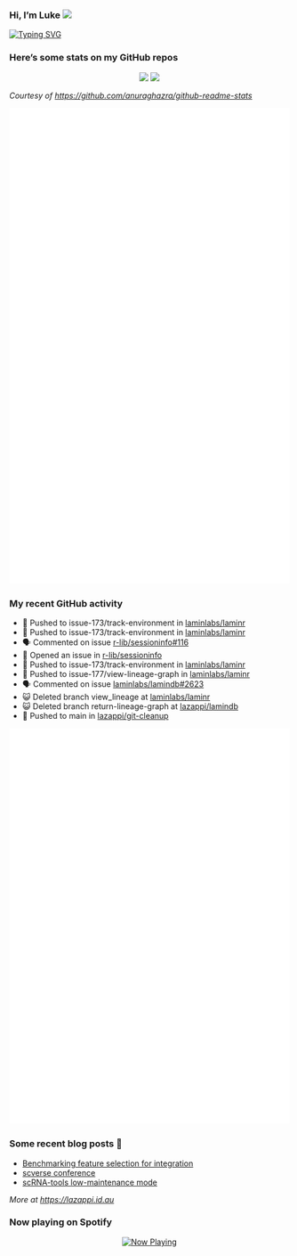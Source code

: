 
<!-- README.md is generated from README.Rmd. Please edit that file -->

### Hi, I’m Luke <img src="https://raw.githubusercontent.com/MartinHeinz/MartinHeinz/master/wave.gif" width="30px">

<!-- Customise this at https://readme-typing-svg.demolab.com -->

[![Typing
SVG](https://readme-typing-svg.demolab.com?font=Fira+Code&duration=3000&pause=200&color=9D24F7&center=true&random=true&width=435&lines=Data+scientist;Bioinformatician;Package+developer;Workflow+engineer)](https://git.io/typing-svg)

<!--
**lazappi/lazappi** is a ✨ _special_ ✨ repository because its `README.md` (this file) appears on your GitHub profile.
&#10;Here are some ideas to get you started:
&#10;- 🔭 I’m currently working on ...
- 🌱 I’m currently learning ...
- 👯 I’m looking to collaborate on ...
- 🤔 I’m looking for help with ...
- 💬 Ask me about ...
- 📫 How to reach me: ...
- 😄 Pronouns: ...
- ⚡ Fun fact: ...
-->

### Here’s some stats on my GitHub repos

<p align="center">
<img src="https://github-readme-stats.vercel.app/api?username=lazappi&count_private=true&show_icons=true&theme=buefy&hide_title=True">
<img src="https://github-readme-stats.vercel.app/api/top-langs/?username=lazappi&hide=html&theme=buefy&layout=compact">
</p>

*Courtesy of <https://github.com/anuraghazra/github-readme-stats>*

<p align="center" style="width:100%;">
<img src="https://github.com/lazappi/lazappi/raw/main/github-intro.svg">
</p>

### My recent GitHub activity

- 📨 Pushed to issue-173/track-environment in
  [laminlabs/laminr](https://github.com/laminlabs/laminr)
- 📨 Pushed to issue-173/track-environment in
  [laminlabs/laminr](https://github.com/laminlabs/laminr)
- 🗣 Commented on issue
  [r-lib/sessioninfo#116](https://github.com/r-lib/sessioninfo#116)
- 🤔 Opened an issue in
  [r-lib/sessioninfo](https://github.com/r-lib/sessioninfo)
- 📨 Pushed to issue-173/track-environment in
  [laminlabs/laminr](https://github.com/laminlabs/laminr)
- 📨 Pushed to issue-177/view-lineage-graph in
  [laminlabs/laminr](https://github.com/laminlabs/laminr)
- 🗣 Commented on issue
  [laminlabs/lamindb#2623](https://github.com/laminlabs/lamindb#2623)
- 😺 Deleted branch view_lineage at
  [laminlabs/laminr](https://github.com/laminlabs/laminr)
- 😺 Deleted branch return-lineage-graph at
  [lazappi/lamindb](https://github.com/lazappi/lamindb)
- 📨 Pushed to main in
  [lazappi/git-cleanup](https://github.com/lazappi/git-cleanup)

<p align="center" style="width:100%;">
<img src="https://github.com/lazappi/lazappi/raw/main/github-status.svg">
</p>

### Some recent blog posts 📝

- [Benchmarking feature selection for
  integration](https://lazappi.id.au/posts/2025-03-15-feature-selection-benchmark/)
- [scverse
  conference](https://lazappi.id.au/posts/2024-09-15-scverse-conference/)
- [scRNA-tools low-maintenance
  mode](https://lazappi.id.au/posts/2024-03-04-scRNAtools-low-maintenance/)

*More at <https://lazappi.id.au>*

### Now playing on Spotify

<p align="center">
<a href="https://now-playing-profile.lazappi.vercel.app/now-playing?open">
<img src="https://now-playing-profile.lazappi.vercel.app/now-playing" width="256" height="64" alt="Now Playing">
</a>
</p>
